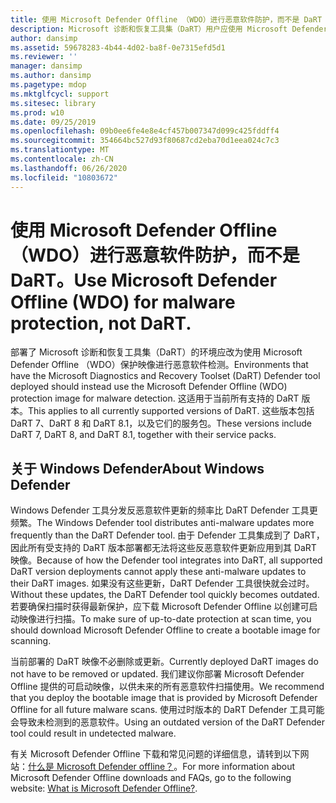 ```yaml
---
title: 使用 Microsoft Defender Offline （WDO）进行恶意软件防护，而不是 DaRT
description: Microsoft 诊断和恢复工具集（DaRT）用户应使用 Microsoft Defender Offline （WDO）进行恶意软件检测
author: dansimp
ms.assetid: 59678283-4b44-4d02-ba8f-0e7315efd5d1
ms.reviewer: ''
manager: dansimp
ms.author: dansimp
ms.pagetype: mdop
ms.mktglfcycl: support
ms.sitesec: library
ms.prod: w10
ms.date: 09/25/2019
ms.openlocfilehash: 09b0ee6fe4e8e4cf457b007347d099c425fddff4
ms.sourcegitcommit: 354664bc527d93f80687cd2eba70d1eea024c7c3
ms.translationtype: MT
ms.contentlocale: zh-CN
ms.lasthandoff: 06/26/2020
ms.locfileid: "10803672"
---
```

<!-- was:
# Microsoft Diagnostics and Recovery Toolset (DaRT) users should use Microsoft Defender Offline (WDO) for malware detection-->
# <span data-ttu-id="fe5d7-103">使用 Microsoft Defender Offline （WDO）进行恶意软件防护，而不是 DaRT。</span><span class="sxs-lookup"><span data-stu-id="fe5d7-103">Use Microsoft Defender Offline (WDO) for malware protection, not DaRT.</span></span>

<span data-ttu-id="fe5d7-104">部署了 Microsoft 诊断和恢复工具集（DaRT）的环境应改为使用 Microsoft Defender Offline （WDO）保护映像进行恶意软件检测。</span><span class="sxs-lookup"><span data-stu-id="fe5d7-104">Environments that have the Microsoft Diagnostics and Recovery Toolset (DaRT) Defender tool deployed should instead use the Microsoft Defender Offline (WDO) protection image for malware detection.</span></span> <span data-ttu-id="fe5d7-105">这适用于当前所有支持的 DaRT 版本。</span><span class="sxs-lookup"><span data-stu-id="fe5d7-105">This applies to all currently supported versions of DaRT.</span></span> <span data-ttu-id="fe5d7-106">这些版本包括 DaRT 7、DaRT 8 和 DaRT 8.1，以及它们的服务包。</span><span class="sxs-lookup"><span data-stu-id="fe5d7-106">These versions include DaRT 7, DaRT 8, and DaRT 8.1, together with their service packs.</span></span>

## <span data-ttu-id="fe5d7-107">关于 Windows Defender</span><span class="sxs-lookup"><span data-stu-id="fe5d7-107">About Windows Defender</span></span>


<span data-ttu-id="fe5d7-108">Windows Defender 工具分发反恶意软件更新的频率比 DaRT Defender 工具更频繁。</span><span class="sxs-lookup"><span data-stu-id="fe5d7-108">The Windows Defender tool distributes anti-malware updates more frequently than the DaRT Defender tool.</span></span> <span data-ttu-id="fe5d7-109">由于 Defender 工具集成到了 DaRT，因此所有受支持的 DaRT 版本部署都无法将这些反恶意软件更新应用到其 DaRT 映像。</span><span class="sxs-lookup"><span data-stu-id="fe5d7-109">Because of how the Defender tool integrates into DaRT, all supported DaRT version deployments cannot apply these anti-malware updates to their DaRT images.</span></span> <span data-ttu-id="fe5d7-110">如果没有这些更新，DaRT Defender 工具很快就会过时。</span><span class="sxs-lookup"><span data-stu-id="fe5d7-110">Without these updates, the DaRT Defender tool quickly becomes outdated.</span></span> <span data-ttu-id="fe5d7-111">若要确保扫描时获得最新保护，应下载 Microsoft Defender Offline 以创建可启动映像进行扫描。</span><span class="sxs-lookup"><span data-stu-id="fe5d7-111">To make sure of up-to-date protection at scan time, you should download Microsoft Defender Offline to create a bootable image for scanning.</span></span>

<span data-ttu-id="fe5d7-112">当前部署的 DaRT 映像不必删除或更新。</span><span class="sxs-lookup"><span data-stu-id="fe5d7-112">Currently deployed DaRT images do not have to be removed or updated.</span></span> <span data-ttu-id="fe5d7-113">我们建议你部署 Microsoft Defender Offline 提供的可启动映像，以供未来的所有恶意软件扫描使用。</span><span class="sxs-lookup"><span data-stu-id="fe5d7-113">We recommend that you deploy the bootable image that is provided by Microsoft Defender Offline for all future malware scans.</span></span> <span data-ttu-id="fe5d7-114">使用过时版本的 DaRT Defender 工具可能会导致未检测到的恶意软件。</span><span class="sxs-lookup"><span data-stu-id="fe5d7-114">Using an outdated version of the DaRT Defender tool could result in undetected malware.</span></span>

<span data-ttu-id="fe5d7-115">有关 Microsoft Defender Offline 下载和常见问题的详细信息，请转到以下网站：[什么是 Microsoft Defender offline？](https://go.microsoft.com/fwlink/p/?LinkId=394127)。</span><span class="sxs-lookup"><span data-stu-id="fe5d7-115">For more information about Microsoft Defender Offline downloads and FAQs, go to the following website: [What is Microsoft Defender Offline?](https://go.microsoft.com/fwlink/p/?LinkId=394127).</span></span>

 

 





